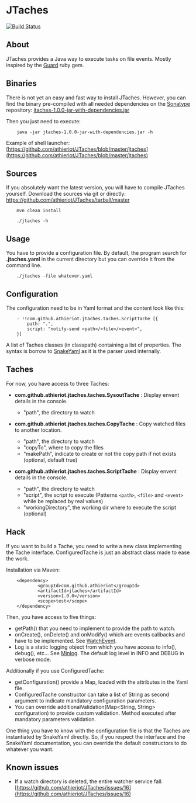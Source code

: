 JTaches
=======

[![Build Status](https://secure.travis-ci.org/athieriot/JTaches.png)](http://travis-ci.org/athieriot/JTaches)

About
-----

JTaches provides a Java way to execute tasks on file events.
Mostly inspired by the [Guard](https://github.com/guard/guard/) ruby gem.

Binaries
--------

There is not yet an easy and fast way to install JTaches.
However, you can find the binary pre-compiled with all needed dependencies on the [Sonatype](http://search.maven.org/#search%7Cga%7C1%7Cjtaches) repository:
[jtaches-1.0.0-jar-with-dependencies.jar](http://search.maven.org/remotecontent?filepath=com/github/athieriot/jtaches/1.0.0/jtaches-1.0.0-jar-with-dependencies.jar)

Then you just need to execute:

        java -jar jtaches-1.0.0-jar-with-dependencies.jar -h

Example of shell launcher: [https://github.com/athieriot/JTaches/blob/master/jtaches](https://github.com/athieriot/JTaches/blob/master/jtaches)

Sources
-------

If you absolutely want the latest version, you will have to compile JTaches yourself.
Download the sources via git or directly: https://github.com/athieriot/JTaches/tarball/master

        mvn clean install

        ./jtaches -h
        
Usage
-----

You have to provide a configuration file.
By default, the program search for **.jtaches.yaml** in the current directory but you can override it from the command line.

        ./jtaches -file whatever.yaml

Configuration
-------------

The configuration need to be in Yaml format and the content look like this:

        - !!com.github.athieriot.jtaches.taches.ScriptTache [{
            path: ".",
            script: "notify-send <path>/<file>/<event>",
        }]

A list of Taches classes (in classpath) containing a list of properties.
The syntax is borrow to [SnakeYaml](http://code.google.com/p/snakeyaml/wiki/Documentation) as it is the parser used internally.

Taches
------

For now, you have access to three Taches:

+ **com.github.athieriot.jtaches.taches.SysoutTache** : Display envent details in the console.
    - "path", the directory to watch

+ **com.github.athieriot.jtaches.taches.CopyTache** : Copy watched files to another location.
    - "path", the directory to watch
    - "copyTo", where to copy the files
    - "makePath", indicate to create or not the copy path if not exists (optional, default true)

+ **com.github.athieriot.jtaches.taches.ScriptTache** : Display envent details in the console.
    - "path", the directory to watch
    - "script", the script to execute (Patterns ```<path>```, ```<file>``` and ```<event>``` while be replaced by real values)
    - "workingDirectory", the working dir where to execute the script (optional)

Hack
----

If you want to build a Tache, you need to write a new class implementing the Tache interface.
ConfiguredTache is just an abstract class made to ease the work.

Installation via Maven:


        <dependency>
                <groupId>com.github.athieriot</groupId>
                <artifactId>jtaches</artifactId>
                <version>1.0.0</version>
                <scope>test</scope>
        </dependency>

Then, you have access to five things:

+ getPath() that you need to implement to provide the path to watch.
+ onCreate(), onDelete() and onModify() which are events callbacks and have to be implemented. See [WatchEvent](http://docs.oracle.com/javase/7/docs/api/java/nio/file/WatchEvent.html).
+ Log is a static logging object from which you have access to info(), debug(), etc... See [Minlog](http://code.google.com/p/minlog/). The default log level in INFO and DEBUG in verbose mode.

Additionally if you use ConfiguredTache:

+ getConfiguration() provide a Map, loaded with the attributes in the Yaml file.
+ ConfiguredTache constructor can take a list of String as second argument to indicate mandatory configuration parameters.
+ You can override additionalValidation(Map<String, String> configuration) to provide custom validation. Method executed after mandatory parameters validation.

One thing you have to know with the configuration file is that the Taches are instantiated by SnakeYaml directly.
So, if you respect the interface and the SnakeYaml documentation, you can override the default constructors to do whatever you want.

Known issues
------------

+ If a watch directory is deleted, the entire watcher service fall: [https://github.com/athieriot/JTaches/issues/16](https://github.com/athieriot/JTaches/issues/16)
